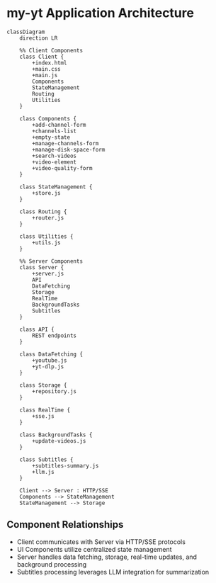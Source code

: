 # my-yt Application Architecture

```mermaid
classDiagram
    direction LR

    %% Client Components
    class Client {
        +index.html
        +main.css
        +main.js
        Components
        StateManagement
        Routing
        Utilities
    }

    class Components {
        +add-channel-form
        +channels-list
        +empty-state
        +manage-channels-form
        +manage-disk-space-form
        +search-videos
        +video-element
        +video-quality-form
    }

    class StateManagement {
        +store.js
    }

    class Routing {
        +router.js
    }

    class Utilities {
        +utils.js
    }

    %% Server Components
    class Server {
        +server.js
        API
        DataFetching
        Storage
        RealTime
        BackgroundTasks
        Subtitles
    }

    class API {
        REST endpoints
    }

    class DataFetching {
        +youtube.js
        +yt-dlp.js
    }

    class Storage {
        +repository.js
    }

    class RealTime {
        +sse.js
    }

    class BackgroundTasks {
        +update-videos.js
    }

    class Subtitles {
        +subtitles-summary.js
        +llm.js
    }

    Client --> Server : HTTP/SSE
    Components --> StateManagement
    StateManagement --> Storage
```

## Component Relationships

- Client communicates with Server via HTTP/SSE protocols
- UI Components utilize centralized state management
- Server handles data fetching, storage, real-time updates, and background processing
- Subtitles processing leverages LLM integration for summarization
